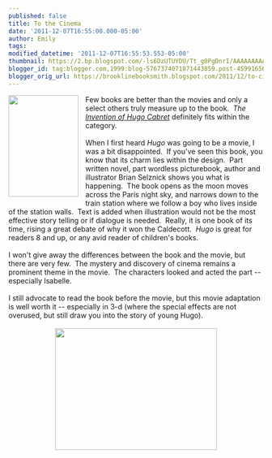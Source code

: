 ```yaml
---
published: false
title: To the Cinema
date: '2011-12-07T16:55:00.000-05:00'
author: Emily
tags: 
modified_datetime: '2011-12-07T16:55:53.553-05:00'
thumbnail: https://2.bp.blogspot.com/-ls6DzUTUYDU/Tt_g0PgDnrI/AAAAAAAAASo/fJmuaCzSww8/s72-c/The_Invention_of_Hugo_Cabret.jpg
blogger_id: tag:blogger.com,1999:blog-5767374071871443859.post-4599165616244776805
blogger_orig_url: https://brooklinebooksmith.blogspot.com/2011/12/to-cinema.html
---
```


<div class="separator" style="clear: both; text-align: center;"><a href="https://2.bp.blogspot.com/-ls6DzUTUYDU/Tt_g0PgDnrI/AAAAAAAAASo/fJmuaCzSww8/s1600/The_Invention_of_Hugo_Cabret.jpg" imageanchor="1" style="clear: left; float: left; margin-bottom: 1em; margin-right: 1em;"><img border="0" height="200" src="https://2.bp.blogspot.com/-ls6DzUTUYDU/Tt_g0PgDnrI/AAAAAAAAASo/fJmuaCzSww8/s200/The_Invention_of_Hugo_Cabret.jpg" width="138" /></a></div>Few books are better than the movies and only a select others truly measure up to the book.&nbsp; <em>The</em> <a href="https://www.brooklinebooksmith-shop.com/book/9780439813785"><em>Invention of Hugo Cabret</em></a> definitely fits within the category.<br /><br />When I first heard <em>Hugo</em> was going to be a movie, I was a bit disappointed.&nbsp; If you've seen this book, you know that its charm lies within the design.&nbsp; Part written novel, part wordless picturebook, author and illustrator Brian Selznick shows you what is happening.&nbsp; The book opens as the moon moves across the Paris night sky, and narrows down to the train station where we follow a boy who lives inside of the station walls.&nbsp; Text is added when illustration would not be the most effective story telling or if dialogue is needed.&nbsp; Really, it is one book of its time, rising a great debate of why it won the Caldecott.&nbsp; <em>Hugo</em> is great for readers 8 and up, or any avid reader of children's books.<br /><br />I won't give away the&nbsp;differences between the book and the movie, but there are very few.&nbsp; The mystery and discovery of cinema remains a prominent theme in the movie.&nbsp; The characters looked and acted the part -- especially Isabelle.<br /><br />I still advocate to read the book before the movie, but this movie adaptation is well worth it -- especially in 3-d (where the special effects are not overused, but still draw you into the story of young Hugo).<br /><br /><div class="separator" style="clear: both; text-align: center;"><a href="https://4.bp.blogspot.com/-HzXjxERn0Pc/Tt_guq3G-4I/AAAAAAAAASg/e6orT9nrCoI/s1600/Chloe-Moretz-stars-as-Isabelle-and-Asa-Butterfield-stars-as-Hugo-Cabret-in-Hugo-2011.jpg" imageanchor="1" style="margin-left: 1em; margin-right: 1em;"><img border="0" height="240" src="https://4.bp.blogspot.com/-HzXjxERn0Pc/Tt_guq3G-4I/AAAAAAAAASg/e6orT9nrCoI/s320/Chloe-Moretz-stars-as-Isabelle-and-Asa-Butterfield-stars-as-Hugo-Cabret-in-Hugo-2011.jpg" width="320" /></a></div><br /><div class="separator" style="clear: both; text-align: center;"></div>